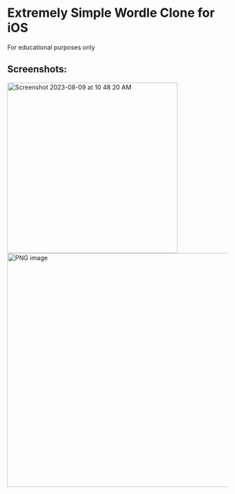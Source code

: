 # Extremely Simple Wordle Clone for iOS

For educational purposes only

## Screenshots:

<img width="389" alt="Screenshot 2023-08-09 at 10 48 20 AM" src="https://github.com/emoltz/wordle_clone/assets/33405530/7c687502-1c69-4863-b863-ad246f11b2fd">

<img width="533" alt="PNG image" src="https://github.com/emoltz/wordle_clone/assets/33405530/4417e436-fb92-4ec3-8443-3235ef3b3cc7">
